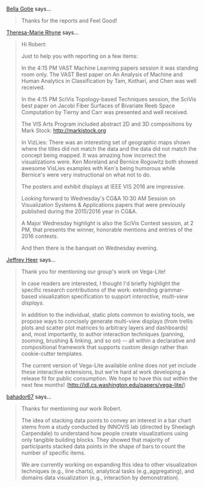 <a href="https://www.facebook.com/app_scoped_user_id/1121036637926538/" rel="nofollow noopener" target="_blank">Bella Gotie</a> says…
>	Thanks for the reports and Feel Good!

<a href="http://theresamariehyne.com" rel="nofollow noopener" target="_blank">Theresa-Marie Rhyne</a> says…
>	Hi Robert:
>	
>	Just to help you with reporting on a few items:
>	
>	In the 4:15 PM VAST Machine Learning papers session it was standing room only. The VAST Best paper on An Analysis of Machine and Human Analytics in Classification by Tam, Kothari, and Chen was well received. 
>	
>	In the 4:15 PM SciVis Topology-based Techniques session, the SciVis best paper on Jacobi Fiber Surfaces of Bivariate Reeb Space Computation by Tierny and Carr was presented and well received.
>	
>	The VIS Arts Program included abstract 2D and 3D compositions by Mark Stock: http://markjstock.org
>	
>	In VizLies: There was an interesting set of geographic maps shown where the titles did not match the data and the data did not match the concept being mapped.  It was amazing how incorrect the visualizations were. Ken Moreland and Bernice Rogowitz both showed awesome VisLies examples with Ken's being humorous while Bernice's were very instructional on what not to do.
>	
>	The posters and exhibit displays at IEEE VIS 2016 are impressive. 
>	
>	Looking forward to Wednesday's CG&amp;A 10:30 AM Session on Visualization Systems &amp; Applications papers that were previously published during the 2015/2016 year in CG&amp;A. 
>	
>	A Major Wednesday highlight is also the SciVis Contest session, at 2 PM, that presents the winner, honorable mentions and entries of the 2016 contests.
>	
>	And then there is the banquet on Wednesday evening.

<a href="http://idl.cs.washington.edu/" rel="nofollow noopener" target="_blank">Jeffrey Heer</a> says…
>	Thank you for mentioning our group's work on Vega-Lite!
>	
>	In case readers are interested, I thought I'd briefly highlight the specific research contributions of the work: extending grammar-based visualization specification to support *interactive, multi-view displays*.
>	
>	In addition to the individual, static plots common to existing tools, we propose ways to concisely generate multi-view displays (from trellis plots and scatter plot matrices to arbitrary layers and dashboards) and, most importantly, to author interaction techniques (panning, zooming, brushing &amp; linking, and so on) -- all within a declarative and compositional framework that supports custom design rather than cookie-cutter templates.
>	
>	The current version of Vega-Lite available online does not yet include these interactive extensions, but we're hard at work developing a release fit for public consumption. We hope to have this out within the next few months! (http://idl.cs.washington.edu/papers/vega-lite/)

<a href="http://dreamer89blog.wordpress.com" rel="nofollow noopener" target="_blank">bahador67</a> says…
>	Thanks for mentioning our work Robert. 
>	
>	The idea of stacking data points to convey an interest in a bar chart stems from a study conducted by INNOVIS lab (directed by Sheelagh Carpendale) to understand how people create visualizations using only tangible building blocks. They showed that majority of participants stacked data points in the shape of bars to count the number of specific items. 
>	
>	We are currently working on expanding this idea to other visualization techniques (e.g., line charts), analytical tasks (e.g.,aggregating), and domains data visualization (e.g., interaction by demonstration).
